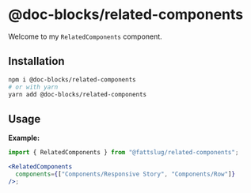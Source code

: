 # @doc-blocks/related-components

Welcome to my `RelatedComponents` component.

## Installation

```sh
npm i @doc-blocks/related-components
# or with yarn
yarn add @doc-blocks/related-components
```

## Usage

**Example:**

```jsx
import { RelatedComponents } from "@fattslug/related-components";

<RelatedComponents
  components={["Components/Responsive Story", "Components/Row"]}
/>;
```
